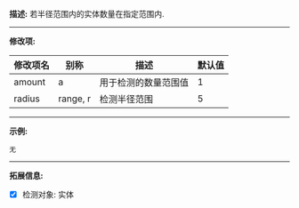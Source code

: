 **描述:** 若半径范围内的实体数量在指定范围内.

---

**修改项:**

| 修改项名  | 别称           | 描述                      | 默认值 |
| --------- | -------------- | ------------------------- | ----- |
| amount | a | 用于检测的数量范围值 | 1 |
| radius | range, r | 检测半径范围 | 5 |

---

**示例:**

```
无
```

---

**拓展信息:**

- [x] 检测对象: 实体